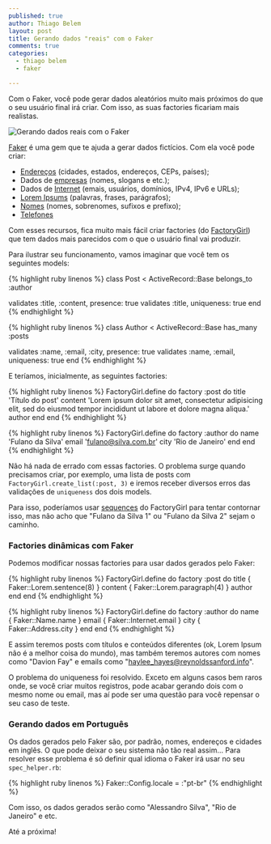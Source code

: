 ```yaml
---
published: true
author: Thiago Belem
layout: post
title: Gerando dados "reais" com o Faker
comments: true
categories:
  - thiago belem
  - faker

---
```


Com o Faker, você pode gerar dados aleatórios muito mais próximos do que o seu
usuário final irá criar. Com isso, as suas factories ficariam mais realistas.

<!--more-->

![Gerando dados reais com o Faker](http://nyulocal.com/wp-content/uploads/2013/01/mclovin.jpg)

[Faker](https://github.com/stympy/faker) é uma gem que te ajuda a gerar dados fictícios. Com ela você pode criar:

* [Endereços](https://github.com/stympy/faker/wiki/Address) (cidades, estados, endereços, CEPs, países);
* Dados de [empresas](https://github.com/stympy/faker/wiki/Company) (nomes, slogans e etc.);
* Dados de [Internet](https://github.com/stympy/faker/wiki/Internet) (emais, usuários, domínios, IPv4, IPv6 e URLs);
* [Lorem Ipsums](https://github.com/stympy/faker/wiki/Lorem) (palavras, frases, parágrafos);
* [Nomes](https://github.com/stympy/faker/wiki/Name) (nomes, sobrenomes, sufixos e prefixo);
* [Telefones](https://github.com/stympy/faker/wiki/Phone-number)

Com esses recursos, fica muito mais fácil criar factories
(do [FactoryGirl](https://github.com/thoughtbot/factory_girl)) que tem dados mais parecidos com o que o usuário final vai produzir.

Para ilustrar seu funcionamento, vamos imaginar que você tem os seguintes models:

{% highlight ruby linenos %}
class Post < ActiveRecord::Base
  belongs_to :author

  validates :title, :content, presence: true
  validates :title, uniqueness: true
end
{% endhighlight %}

{% highlight ruby linenos %}
class Author < ActiveRecord::Base
  has_many :posts

  validates :name, :email, :city, presence: true
  validates :name, :email, uniqueness: true
end
{% endhighlight %}

E teríamos, inicialmente, as seguintes factories:

{% highlight ruby linenos %}
FactoryGirl.define do
  factory :post do
    title 'Título do post'
    content 'Lorem ipsum dolor sit amet, consectetur adipisicing elit, sed do eiusmod tempor incididunt ut labore et dolore magna aliqua.'
    author
  end
end
{% endhighlight %}

{% highlight ruby linenos %}
FactoryGirl.define do
  factory :author do
    name 'Fulano da Silva'
    email 'fulano@silva.com.br'
    city 'Rio de Janeiro'
  end
end
{% endhighlight %}

Não há nada de errado com essas factories. O problema surge quando precisamos criar, por exemplo, uma lista de posts com `FactoryGirl.create_list(:post, 3)` e iremos receber diversos erros das validações de `uniqueness` dos dois models.

Para isso, poderíamos usar [sequences](https://github.com/thoughtbot/factory_girl/blob/master/GETTING_STARTED.md#sequences) do FactoryGirl para tentar contornar isso, mas não acho que "Fulano da Silva 1" ou "Fulano da Silva 2" sejam o caminho.

### Factories dinâmicas com Faker

Podemos modificar nossas factories para usar dados gerados pelo Faker:

{% highlight ruby linenos %}
FactoryGirl.define do
  factory :post do
    title { Faker::Lorem.sentence(8) }
    content { Faker::Lorem.paragraph(4) }
    author
  end
end
{% endhighlight %}

{% highlight ruby linenos %}
FactoryGirl.define do
  factory :author do
    name { Faker::Name.name }
    email { Faker::Internet.email }
    city { Faker::Address.city }
  end
end
{% endhighlight %}

E assim teremos posts com títulos e conteúdos diferentes (ok, Lorem Ipsum não é
a melhor coisa do mundo), mas também teremos autores com nomes como "Davion Fay" e emails como "haylee_hayes@reynoldssanford.info".

O problema do uniqueness foi resolvido. Exceto em alguns casos bem raros onde,
se você criar muitos registros, pode acabar gerando dois com o mesmo nome ou
email, mas aí pode ser uma questão para você repensar o seu caso de teste.

### Gerando dados em Português

Os dados gerados pelo Faker são, por padrão, nomes, endereços e cidades em inglês.
O que pode deixar o seu sistema não tão real assim... Para resolver esse problema
é só definir qual idioma o Faker irá usar no seu `spec_helper.rb`:

{% highlight ruby linenos %}
Faker::Config.locale = :"pt-br"
{% endhighlight %}

Com isso, os dados gerados serão como "Alessandro Silva", "Rio de Janeiro" e etc.

Até a próxima!
